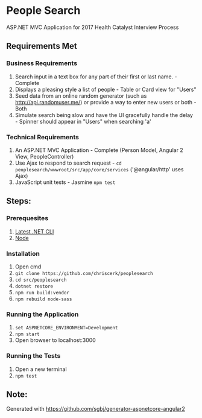 # People Search

ASP.NET MVC Application for 2017 Health Catalyst Interview Process

## Requirements Met

### Business Requirements
1. Search input in a text box for any part of their first or last name. - Complete
2. Displays a pleasing style a list of people - Table or Card view for "Users"
3. Seed data from an online random generator (such as http://api.randomuser.me/) or provide a way to enter new users or both - Both
4. Simulate search being slow and have the UI gracefully handle the delay - Spinner should appear in "Users" when searching 'a'

### Technical Requirements
1. An ASP.NET MVC Application - Complete (Person Model, Angular 2 View, PeopleController)
2. Use Ajax to respond to search request - ```cd peoplesearch/wwwroot/src/app/core/services``` ('@angular/http' uses Ajax)
3. JavaScript unit tests - Jasmine ```npm test``` 


## Steps:

### Prerequesites
1. [Latest .NET CLI](https://www.microsoft.com/net/core#windowscmd)
2. [Node](https://nodejs.org/en/)

### Installation
1. Open cmd
2. ```git clone https://github.com/chriscerk/peoplesearch ```
3. ```cd src/peoplesearch```
4. ```dotnet restore```
5. ```npm run build:vendor```
6. ```npm rebuild node-sass```

### Running the Application
1. ```set ASPNETCORE_ENVIRONMENT=Development```
2. ```npm start```
3. Open browser to localhost:3000

### Running the Tests
1. Open a new terminal
2. ```npm test```

## Note:
Generated with https://github.com/sgbj/generator-aspnetcore-angular2